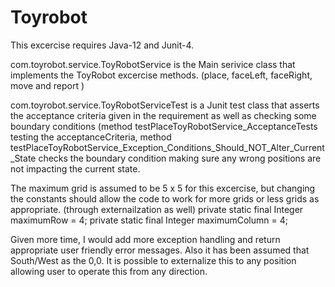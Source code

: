 # Toyrobot

This excercise requires Java-12 and Junit-4.

com.toyrobot.service.ToyRobotService is the Main serivice class that implements the ToyRobot excercise methods. (place, faceLeft, faceRight, move and report )

com.toyrobot.service.ToyRobotServiceTest is a Junit test class that asserts the acceptance criteria given in the requirement as well as checking some boundary conditions (method testPlaceToyRobotService_AcceptanceTests testing the acceptanceCriteria, method testPlaceToyRobotService_Exception_Conditions_Should_NOT_Alter_Current_State checks the boundary condition making sure any wrong positions are not impacting the current state.

The maximum grid is assumed to be 5 x 5 for this excercise, but changing the constants should allow the code to work for more grids or less grids as appropriate. (through externailzation as well)
  private static final Integer maximumRow = 4;
	private static final Integer maximumColumn = 4;
  
  Given more time, I would add more exception handling and return appropriate user friendly error messages. Also it has been assumed that South/West as the 0,0. It is possible to externalize this to any position allowing user to operate this from any direction.
